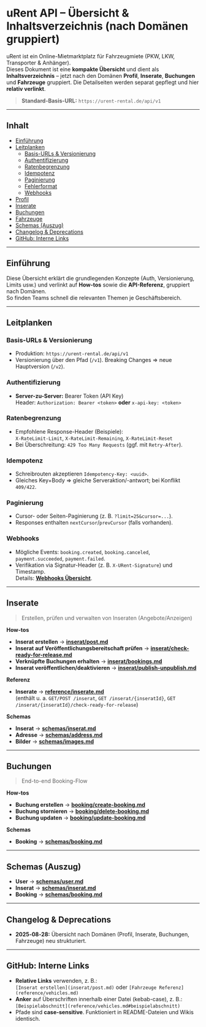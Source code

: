 # uRent API – Übersicht & Inhaltsverzeichnis (nach Domänen gruppiert)

uRent ist ein Online-Mietmarktplatz für Fahrzeugmiete (PKW, LKW, Transporter & Anhänger).  
Dieses Dokument ist eine **kompakte Übersicht** und dient als **Inhaltsverzeichnis** – jetzt nach den Domänen **Profil**, **Inserate**, **Buchungen** und **Fahrzeuge** gruppiert. Die Detailseiten werden separat gepflegt und hier **relativ verlinkt**.

> **Standard-Basis-URL:** `https://urent-rental.de/api/v1`

---

## Inhalt

- [Einführung](#einführung)
- [Leitplanken](#leitplanken)
  - [Basis-URLs & Versionierung](#basis-urls--versionierung)
  - [Authentifizierung](#authentifizierung)
  - [Ratenbegrenzung](#ratenbegrenzung)
  - [Idempotenz](#idempotenz)
  - [Paginierung](#paginierung)
  - [Fehlerformat](#fehlerformat)
  - [Webhooks](#webhooks)
- [Profil](#profil)
- [Inserate](#inserate)
- [Buchungen](#buchungen)
- [Fahrzeuge](#fahrzeuge)
- [Schemas (Auszug)](#schemas-auszug)
- [Changelog & Deprecations](#changelog--deprecations)
- [GitHub: Interne Links](#github-interne-links)

---

## Einführung

Diese Übersicht erklärt die grundlegenden Konzepte (Auth, Versionierung, Limits usw.) und verlinkt auf **How-tos** sowie die **API-Referenz**, gruppiert nach Domänen.  
So finden Teams schnell die relevanten Themen je Geschäftsbereich.

---

## Leitplanken

### Basis-URLs & Versionierung
- Produktion: `https://urent-rental.de/api/v1`
- Versionierung über den Pfad (`/v1`). Breaking Changes ⇒ neue Hauptversion (`/v2`).

### Authentifizierung
- **Server-zu-Server:** Bearer Token (API Key)  
  Header: `Authorization: Bearer <token>` **oder** `x-api-key: <token>`

### Ratenbegrenzung
- Empfohlene Response-Header (Beispiele):  
  `X-RateLimit-Limit`, `X-RateLimit-Remaining`, `X-RateLimit-Reset`
- Bei Überschreitung: `429 Too Many Requests` (ggf. mit `Retry-After`).

### Idempotenz
- Schreibrouten akzeptieren `Idempotency-Key: <uuid>`.
- Gleiches Key+Body ⇒ gleiche Serveraktion/-antwort; bei Konflikt `409/422`.

### Paginierung
- Cursor- oder Seiten-Paginierung (z. B. `?limit=25&cursor=...`).
- Responses enthalten `nextCursor`/`prevCursor` (falls vorhanden).



### Webhooks
- Mögliche Events: `booking.created`, `booking.canceled`, `payment.succeeded`, `payment.failed`.
- Verifikation via Signatur-Header (z. B. `X-URent-Signature`) und Timestamp.  
  Details: **[Webhooks Übersicht](webhooks/overview.md)**.

---



## Inserate

> Erstellen, prüfen und verwalten von Inseraten (Angebote/Anzeigen)

**How-tos**
- **Inserat erstellen** → **[inserat/post.md](inserat/post.md)**
- **Inserat auf Veröffentlichungsbereitschaft prüfen** → **[inserat/check-ready-for-release.md](inserat/check-ready-for-release.md)**
- **Verknüpfte Buchungen erhalten** → **[inserat/bookings.md](inserat/bookings.md)**
- **Inserat veröffentlichen/deaktivieren** → **[inserat/publish-unpublish.md](inserat/publish-unpublish.md)**

**Referenz**
- **Inserate** → **[reference/inserate.md](reference/inserate.md)**  
  (enthält u. a. `GET/POST /inserat`, `GET /inserat/{inseratId}`, `GET /inserat/{inseratId}/check-ready-for-release`)

**Schemas**
- **Inserat** → **[schemas/inserat.md](schemas/inserat.md)**
- **Adresse** → **[schemas/address.md](schemas/address.md)**
- **Bilder** → **[schemas/images.md](schemas/images.md)**


---

## Buchungen

> End-to-end Booking-Flow

**How-tos**
- **Buchung erstellen** → **[booking/create-booking.md](booking/create-booking.md)**
- **Buchung stornieren** → **[booking/delete-booking.md](booking/delete-booking.md)**
- **Buchung updaten** → **[booking/update-booking.md](booking/update-booking.md)**


**Schemas**
- **Booking** → **[schemas/booking.md](schemas/booking.md)**


---



## Schemas (Auszug)

- **User** → **[schemas/user.md](schemas/user.md)**
- **Inserat** → **[schemas/inserat.md](schemas/inserat.md)**
- **Booking** → **[schemas/booking.md](schemas/booking.md)**


---

## Changelog & Deprecations

- **2025‑08‑28:** Übersicht nach Domänen (Profil, Inserate, Buchungen, Fahrzeuge) neu strukturiert.

---

## GitHub: Interne Links

- **Relative Links** verwenden, z. B.:  
  `[Inserat erstellen](inserat/post.md)` oder `[Fahrzeuge Referenz](reference/vehicles.md)`
- **Anker** auf Überschriften innerhalb einer Datei (kebab-case), z. B.:  
  `[Beispielabschnitt](reference/vehicles.md#beispielabschnitt)`
- Pfade sind **case-sensitive**. Funktioniert in README-Dateien und Wikis identisch.
